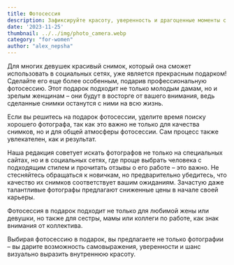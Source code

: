 ```yaml
---
title: Фотосессия
description: Зафиксируйте красоту, уверенность и драгоценные моменты с профессиональной фотосессией.
date: '2023-11-25'
thumbnail: ../../img/photo_camera.webp
category: "for-women"
author: "alex_nepsha"
---
```


Для многих девушек красивый снимок, который она сможет использовать в социальных сетях, уже является прекрасным
подарком! Сделайте его еще более особенным, подарив профессиональную фотосессию. Этот подарок подходит не только молодым
дамам, но и зрелым женщинам – они будут в восторге от вашего внимания, ведь сделанные снимки останутся с ними на всю
жизнь.

Если вы решитесь на подарок фотосессии, уделите время поиску хорошего фотографа, так как это важно не только для
качества снимков, но и для общей атмосферы фотосессии. Сам процесс также увлекателен, как и результат.

Наша редакция советует искать фотографов не только на специальных сайтах, но и в социальных сетях, где проще выбрать
человека с подходящим стилем и прочитать отзывы о его работе – это важно. Не стесняйтесь обращаться к новичкам, но
предварительно убедитесь, что качество их снимков соответствует вашим ожиданиям. Зачастую даже талантливые фотографы
предлагают сниженные цены в начале своей карьеры.

Фотосессия в подарок подходит не только для любимой жены или девушки, но также для сестры, мамы или коллеги по работе,
как знак внимания от коллектива.

Выбирая фотосессию в подарок, вы предлагаете не только фотографии – вы дарите возможность самовыражения, уверенности и
шанс визуально выразить внутреннюю красоту.
